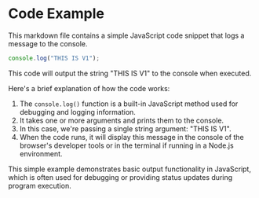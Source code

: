 # Code Example #

This markdown file contains a simple JavaScript code snippet that logs a message to the console.

```javascript
console.log("THIS IS V1");
```

This code will output the string "THIS IS V1" to the console when executed.

Here's a brief explanation of how the code works:

1. The `console.log()` function is a built-in JavaScript method used for debugging and logging information.
2. It takes one or more arguments and prints them to the console.
3. In this case, we're passing a single string argument: "THIS IS V1".
4. When the code runs, it will display this message in the console of the browser's developer tools or in the terminal if running in a Node.js environment.

This simple example demonstrates basic output functionality in JavaScript, which is often used for debugging or providing status updates during program execution.
